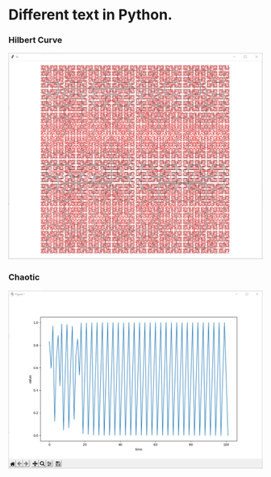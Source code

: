 # Different text in Python.

### Hilbert Curve
![alt hilbert_curve](hilbert_curve.png)

### Chaotic
![alt chaos](chaos.png)
